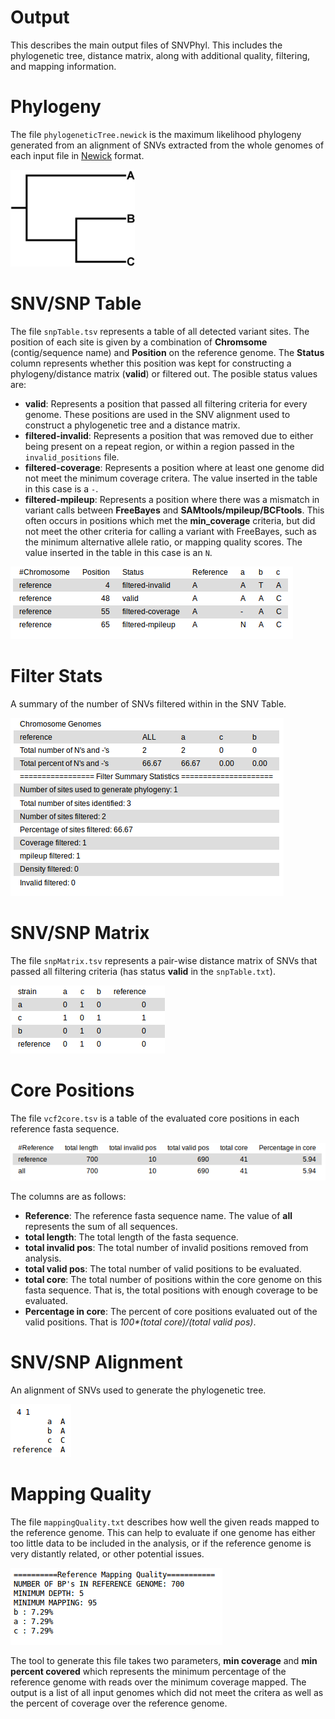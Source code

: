# Output

This describes the main output files of SNVPhyl.  This includes the phylogenetic tree, distance matrix, along with additional quality, filtering, and mapping information.

# Phylogeny

The file `phylogeneticTree.newick` is the maximum likelihood phylogeny generated from an alignment of SNVs extracted from the whole genomes of each input file in [Newick][] format.

![snv-tree][]

# SNV/SNP Table

The file `snpTable.tsv` represents a table of all detected variant sites.  The position of each site is given by a combination of **Chromsome** (contig/sequence name) and **Position** on the reference genome.  The **Status** column represents whether this position was kept for constructing a phylogeny/distance matrix (**valid**) or filtered out.  The posible status values are:

   * **valid**: Represents a position that passed all filtering criteria for every genome.  These positions are used in the SNV alignment used to construct a phylogenetic tree and a distance matrix.
   * **filtered-invalid**: Represents a position that was removed due to either being present on a repeat region, or within a region passed in the `invalid_positions` file.
   * **filtered-coverage**: Represents a position where at least one genome did not meet the minimum coverage critera.  The value inserted in the table in this case is a `-`.
   * **filtered-mpileup**: Represents a position where there was a mismatch in variant calls between **FreeBayes** and **SAMtools/mpileup/BCFtools**.  This often occurs in positions which met the **min_coverage** criteria, but did not meet the other criteria for calling a variant with FreeBayes, such as the minimum alternative allele ratio, or mapping quality scores. The value inserted in the table in this case is an `N`.

![snv-table-galaxy][]

# Filter Stats

A summary of the number of SNVs filtered within in the SNV Table.

![filter-stats][]

# SNV/SNP Matrix

The file `snpMatrix.tsv` represents a pair-wise distance matrix of SNVs that passed all filtering criteria (has status **valid** in the `snpTable.txt`).

![snv-matrix-galaxy][]

# Core Positions

The file `vcf2core.tsv` is a table of the evaluated core positions in each reference fasta sequence.

![core-positions-table][]

The columns are as follows:

   * **Reference**:  The reference fasta sequence name.  The value of **all** represents the sum of all sequences.
   * **total length**:   The total length of the fasta sequence.
   * **total invalid pos**:  The total number of invalid positions removed from analysis.
   * **total valid pos**:  The total number of valid positions to be evaluated.
   * **total core**:  The total number of positions within the core genome on this fasta sequence.  That is, the total positions with enough coverage to be evaluated.
   * **Percentage in core**:  The percent of core positions evaluated out of the valid positions.  That is _100*(total core)/(total valid pos)_.

# SNV/SNP Alignment

An alignment of SNVs used to generate the phylogenetic tree.

![snv-alignment][]

# Mapping Quality

The file `mappingQuality.txt` describes how well the given reads mapped to the reference genome.  This can help to evaluate if one genome has either too little data to be included in the analysis, or if the reference genome is very distantly related, or other potential issues.

![mapping-quality][]

The tool to generate this file takes two parameters, **min coverage** and **min percent covered** which represents the minimum percentage of the reference genome with reads over the minimum coverage mapped.  The output is a list of all input genomes which did not meet the critera as well as the percent of coverage over the reference genome.

[Newick]: https://en.wikipedia.org/wiki/Newick_format
[snv-tree]: images/snv-tree.png
[snv-matrix-galaxy]: images/snv-matrix-galaxy.png
[snv-table-galaxy]: images/snv-table-galaxy.png
[core-positions-table]: images/core-positions-table.png
[snv-alignment]: images/snv-alignment.png
[filter-stats]: images/filter-stats.png
[mapping-quality]: images/mapping-quality.png
